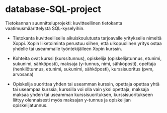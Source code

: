 # database-SQL-project
Tietokannan suunnitteluprojekti: kuvitteellinen tietokanta vaatimusmäärittelystä SQL-kyselyihin.

- Tietokanta kuvitteelliselle aikuiskoulutusta tarjoavalle yritykselle nimeltä
Xoppi. Xopin liiketoiminta perustuu siihen, että
ulkopuolinen yritys ostaa yhdelle tai useammalle työntekijälleen
Xopin kurssin. 

- Kohteita ovat kurssi (kurssitunnus), opiskelija
(opiskelijatunnus, etunimi, sukunimi, sähköposti), maksaja
(y-tunnus, nimi, sähköposti), opettaja (henkilötunnus,
etunimi, sukunimi, sähköposti), kurssisuoritus (pvm, arvosana)

- Opiskelija suorittaa yhden tai useamman kurssin, opettaja
opettaa yhtä tai useampaa kurssia, kurssilla voi olla vain yksi
opettaja, maksaja maksaa yhden tai useamman kurssisuorituksen,
kurssisuoritukseen liittyy olennaisesti myös maksajan y-tunnus ja
opiskelijan opiskelijatunnus.
